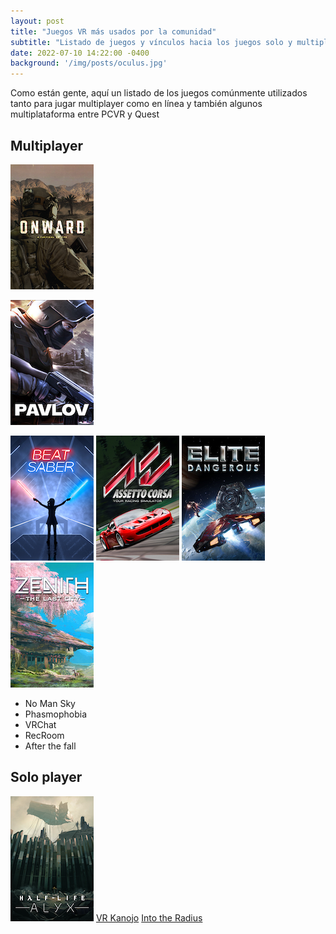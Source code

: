 ```yaml
---
layout: post
title: "Juegos VR más usados por la comunidad"
subtitle: "Listado de juegos y vínculos hacia los juegos solo y multiplayer más jugados "
date: 2022-07-10 14:22:00 -0400
background: '/img/posts/oculus.jpg'
---
```


Como están gente, aquí un listado de los juegos comúnmente utilizados tanto para jugar multiplayer como en línea y también algunos multiplataforma entre PCVR y Quest

## Multiplayer

[![OnWard][IMG-OnWard]][URL-OnWard]

[IMG-OnWard]: /img/games/onward.png#left
[URL-OnWard]: https://store.steampowered.com/app/496240/Onward/

[![Pavlov][IMG-Pavlov]][URL-Pavlov]

[IMG-Pavlov]: /img/games/pavlov.png#left
[URL-Pavlov]: https://store.steampowered.com/app/555160/Pavlov_VR/

[![Beat Saber](/img/games/beat_saber.png#left)](https://store.steampowered.com/app/620980/Beat_Saber/)
[![Assetto Corsa](/img/games/assetto_corsa.png#left)](https://store.steampowered.com/app/244210/Assetto_Corsa/)
[![Elite Dangerous](/img/games/elite_dangerous.png#left)](https://store.steampowered.com/app/359320/Elite_Dangerous/)
[![Zenith](/img/games/zenith.png#left)](https://store.steampowered.com/app/1403370/Zenith_The_Last_City/)

- No Man Sky
- Phasmophobia
- VRChat
- RecRoom
- After the fall

## Solo player

[![HalfLife Alyx](/img/games/halflife_alyx.png)](https://store.steampowered.com/app/546560/HalfLife_Alyx/)
[VR Kanojo](https://store.steampowered.com/app/751440/VR_Kanojo__VR/)
[Into the Radius](https://store.steampowered.com/app/1012790/Into_the_Radius_VR/)
